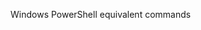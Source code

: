 <Token xmlns:xlink="http://www.w3.org/1999/xlink"><embeddedLabel xmlns="http://ddue.schemas.microsoft.com/authoring/2003/5">Windows PowerShell equivalent commands</embeddedLabel></Token>